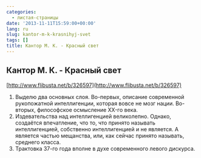 ```yaml
---
categories:
  - листая-страницы
date: '2013-11-11T15:59:00+00:00'
lang: ru
slug: kantor-m-k-krasnihyj-svet
tags: []
title: Кантор М. К. - Красный свет
---
```


## Кантор М. К. - Красный свет

[http://www.flibusta.net/b/326597](http://www.flibusta.net/b/326597)  

<!--more-->

1.  Выделю два основных слоя. Во-первых, описание современной рукопожатной интеллигенции, которая вовсе не мозг нации. Во-вторых, философское осмысление XX-го века.
2.  Издевательства над интеллигенцией великолепно. Однако, создаётся впечатление, что то, что принято называть интеллигенцией, собственно интеллигенцией и не является. А является частью мещанства, или, как сейчас принято называть, среднего класса.
3.  Трактовка 37-го года вполне в духе современного левого дискурса.
